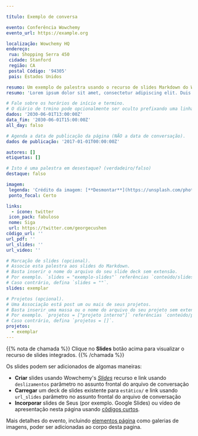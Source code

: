 ```yaml
---

título: Exemplo de conversa

evento: Conferência Wowchemy
evento_url: https://example.org

localização: Wowchemy HQ
endereço:
 rua: Shopping Serra 450
 cidade: Stanford
 região: CA
 postal Código: '94305'
 pais: Estados Unidos

resumo: Um exemplo de palestra usando o recurso de slides Markdown do Wowchemy.
resumo: 'Lorem ipsum dolor sit amet, consectetur adipiscing elit. Duis posuere tellusac convallis placerat. Proin tincidunt magna sed ex sollicitudin condimentum. Sed ac faucibus dolor, scelerisque sollicitudin nisi. Cras purus urna, suscipit quis sapien eu, pulvinar tempor diam.'

# Fale sobre os horários de início e termino.
# O diário de trmino pode opcionalmente ser oculto prefixando uma linha com `#`.
dados: '2030-06-01T13:00:00Z'
data_fim: '2030-06-01T15:00:00Z'
all_day: falso

# Agenda a data de publicação da página (NÃO a data de conversação).
dados de publicação: '2017-01-01T00:00:00Z'

autores: []
etiquetas: []

# Isto é uma palestra em desestaque? (verdadeiro/falso)
destaque: falso

imagem:
 legenda: 'Crédito da imagem: [**Desmontar**](https://unsplash.com/photos/bzdhc5b3Bxs)'
 ponto_focal: Certo

links:
  - ícone: twitter
 icon_pack: fabuloso
 nome: Siga
 url: https://twitter.com/georgecushen
côdigo_url: ''
url_pdf: ''
url_slides: ''
url_video: ''

# Marcação de slides (opcional).
# Associe esta palestra aos slides do Markdown.
# Basta inserir o nome do arquivo do seu slide deck sem extensão.
# Por exemplo. `slides = "exemplo-slides"` referências `conteúdo/slides/exemplo-slides.md`.
# Caso contrário, defina `slides = ""`.
slides: exemplar

# Projetos (opcional).
# Uma Associação está post um ou mais de seus projetos.
# Basta inserir uma massa ou o nome do arquivo do seu projeto sem extensão.
# Por exemplo. `projetos = ["projeto interno"]` referências `conteúdo/projeto/aprendizagem profunda/index.md`.
# Caso contrário, defina `projetos = []`.
projetos:
  - exemplar
---
```


{{% nota de chamada %}}
Clique no **Slides** botão acima para visualizar o recurso de slides integrados.
{{% /chamada %}}

Os slides podem ser adicionados de algomas maneiras:

- **Criar** slides usando Wowchemy's [_Slides_](https://wowchemy.com/docs/managing-content/#create-slides) recurso e link usando `deslizamentos` parâmetro no assunto frontal do arquivo de conversação
- **Carregar** um deck de slides existente para `estático/` e link usando `url_slides` parâmetro no assunto frontal do arquivo de conversação
- **Incorporar** slides de Seus (por exemplo. Google Slides) ou vídeo de apresentação nesta página usando [côdigos curtos](https://wowchemy.com/docs/writing-markdown-latex/).

Mais detalhes do evento, incluindo [elementos página](https://wowchemy.com/docs/writing-markdown-latex/) como galerias de imagens, poder ser adicionadas ao corpo desta pagina.
